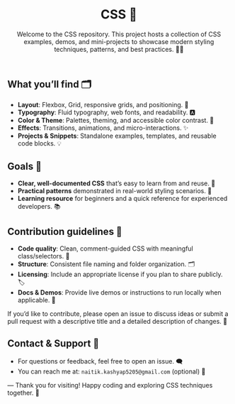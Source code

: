 <main>
<header>
  <h1>CSS 🎨</h1>
  <p>
    Welcome to the CSS repository. This project hosts a collection of CSS examples, demos, and mini-projects to showcase modern styling techniques, patterns, and best practices. 🧩✨
  </p>
</header>

<section aria-labelledby="what-youll-find">
  <h2 id="what-youll-find">What you’ll find 🗂️</h2>
  <ul>
    <li><strong>Layout</strong>: Flexbox, Grid, responsive grids, and positioning. 🧭</li>
    <li><strong>Typography</strong>: Fluid typography, web fonts, and readability. 🅰️</li>
    <li><strong>Color & Theme</strong>: Palettes, theming, and accessible color contrast. 🎯</li>
    <li><strong>Effects</strong>: Transitions, animations, and micro-interactions. ✨</li>
    <li><strong>Projects & Snippets</strong>: Standalone examples, templates, and reusable code blocks. 💡</li>
  </ul>
</section>

<section aria-labelledby="goals">
  <h2 id="goals">Goals 🎯</h2>
  <ul>
    <li><strong>Clear, well-documented CSS</strong> that’s easy to learn from and reuse. 📝</li>
    <li><strong>Practical patterns</strong> demonstrated in real-world styling scenarios. 🧩</li>
    <li><strong>Learning resource</strong> for beginners and a quick reference for experienced developers. 📚</li>
  </ul>
</section>

<section aria-labelledby="contribution-guidelines">
  <h2 id="contribution-guidelines">Contribution guidelines 🤝</h2>
  <ul>
    <li><strong>Code quality</strong>: Clean, comment-guided CSS with meaningful class/selectors. 🧽</li>
    <li><strong>Structure</strong>: Consistent file naming and folder organization. 🗂️</li>
    <li><strong>Licensing</strong>: Include an appropriate license if you plan to share publicly. 🏷️</li>
    <li><strong>Docs & Demos</strong>: Provide live demos or instructions to run locally when applicable. 🚦</li>
  </ul>
  <p class="note">If you’d like to contribute, please open an issue to discuss ideas or submit a pull request with a descriptive title and a detailed description of changes. 📨</p>
</section>

<section aria-labelledby="contact-support">
  <h2 id="contact-support">Contact & Support 💬</h2>
  <ul>
    <li>For questions or feedback, feel free to open an issue. 🗨️</li>
    <li>You can reach me at: <code>naitik.kashyap5205@gmail.com</code> (optional) 📧</li>
  </ul>
</section>

<section aria-labelledby="closing">
  <p>— Thank you for visiting! Happy coding and exploring CSS techniques together. 🎉</p>
</section>
</main>
